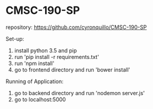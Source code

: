 # CMSC-190-SP

repository: https://github.com/cyronquillo/CMSC-190-SP

Set-up:
1. install python 3.5 and pip
2. run 'pip install -r requirements.txt'
3. run 'npm install'
4. go to frontend directory and run 'bower install'

Running of Application:
1. go to backend directory and run 'nodemon server.js'
2. go to localhost:5000